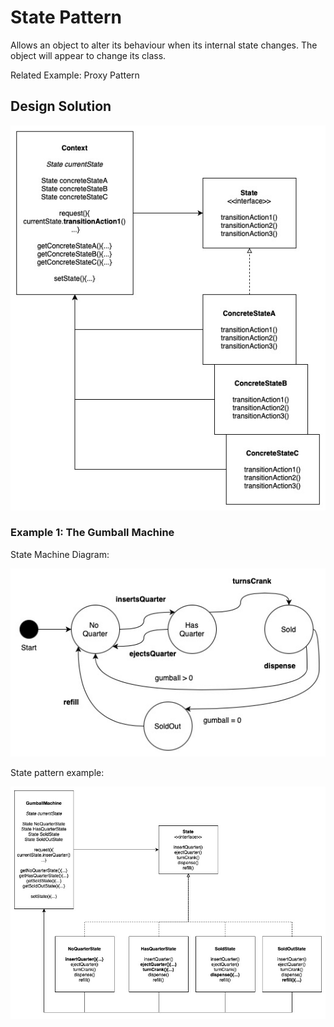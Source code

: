 # State Pattern

Allows an object to alter its behaviour when its internal state changes. The object will appear to change its class.

Related Example: Proxy Pattern

## Design Solution

![State Pattern Solution](images/state-solution.jpg)

### Example 1: The Gumball Machine

State Machine Diagram:

![State Pattern Example 1 Tree](images/state-example1-diagram.jpg)

State pattern example:

![State Pattern Example 1](images/state-example1.jpg)





